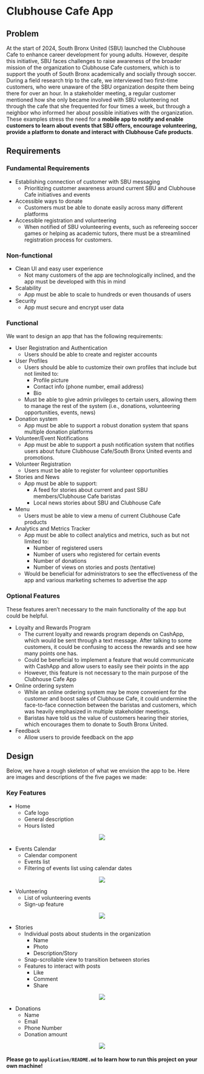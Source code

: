 # Clubhouse Cafe App

## Problem
At the start of 2024, South Bronx United (SBU) launched the Clubhouse Cafe to enhance career development for young adults. However, despite this initiative, SBU faces challenges to raise awareness of the broader mission of the organization to Clubhouse Cafe customers, which is to support the youth of South Bronx academically and socially through soccer. During a field research trip to the cafe, we interviewed two first-time customers, who were unaware of the SBU organization despite them being there for over an hour. In a stakeholder meeting, a regular customer mentioned how she only became involved with SBU volunteering not through the cafe that she frequented for four times a week, but through a neighbor who informed her about possible initiatives with the organization. These examples stress the need for a **mobile app to notify and enable customers to learn about events that SBU offers, encourage volunteering, provide a platform to donate and interact with Clubhouse Cafe products**.

## Requirements
### Fundamental Requirements
* Establishing connection of customer with SBU messaging
    * Prioritizing customer awareness around current SBU and Clubhouse Cafe initiatives and events
* Accessible ways to donate
    * Customers must be able to donate easily across many different platforms
* Accessible registration and volunteering
    * When notified of SBU volunteering events, such as refereeing soccer games or helping as academic tutors, there must be a streamlined registration process for customers.

### Non-functional
* Clean UI and easy user experience
    * Not many customers of the app are technologically inclined, and the app must be developed with this in mind
* Scalability
    * App must be able to scale to hundreds or even thousands of users
* Security
    * App must secure and encrypt user data 

### Functional
We want to design an app that has the following requirements:
* User Registration and Authentication
    * Users should be able to create and register accounts
* User Profiles
    * Users should be able to customize their own profiles that include but not limited to:
        * Profile picture
        * Contact info (phone number, email address)
        * Bio
    * Must be able to give admin privileges to certain users, allowing them to manage the rest of the system (i.e., donations, volunteering opportunities, events, news)
* Donation system 
    * App must be able to support a robust donation system that spans multiple donation platforms
* Volunteer/Event Notifications
    * App must be able to support a push notification system that notifies users about future Clubhouse Cafe/South Bronx United events and promotions.
* Volunteer Registration
    * Users must be able to register for volunteer opportunities
* Stories and News
    * App must be able to support:
        * A feed for stories about current and past SBU members/Clubhouse Cafe baristas
        * Local news stories about SBU and Clubhouse Cafe
* Menu
    * Users must be able to view a menu of current Clubhouse Cafe products
* Analytics and Metrics Tracker
    * App must be able to collect analytics and metrics, such as but not limited to:
        * Number of registered users
        * Number of users who registered for certain events
        * Number of donations
        * Number of views on stories and posts (tentative)
    * Would be beneficial for administrators to see the effectiveness of the app and various marketing schemes to advertise the app

### Optional Features
These features aren’t necessary to the main functionality of the app but could be helpful. 

* Loyalty and Rewards Program
    * The current loyalty and rewards program depends on CashApp, which would be sent through a text message. After talking to some customers, it could be confusing to access the rewards and see how many points one has.
    * Could be beneficial to implement a feature that would communicate with CashApp and allow users to easily see their points in the app
    * However, this feature is not necessary to the main purpose of the Clubhouse Cafe App
* Online ordering system
    * While an online ordering system may be more convenient for the customer and boost sales of Clubhouse Cafe, it could undermine the face-to-face connection between the baristas and customers, which was heavily emphasized in multiple stakeholder meetings. 
    * Baristas have told us the value of customers hearing their stories, which encourages them to donate to South Bronx United.
* Feedback
    * Allow users to provide feedback on the app
 
## Design
Below, we have a rough skeleton of what we envision the app to be. Here are images and descriptions of the five pages we made: 
### Key Features
- Home
    - Cafe logo
    - General description
    - Hours listed

<div align="center">
	<img src="images/HomePage.png">
</div>

- Events Calendar
    - Calendar component
    - Events list
    - Filtering of events list using calendar dates
 
<div align="center">
	<img src="images/Calendar.png">
</div>


- Volunteering
    - List of volunteering events
    - Sign-up feature
 
<div align="center">
	<img src="images/Volunteer.png">
</div>


- Stories
    - Individual posts about students in the organization
        - Name
        - Photo
        - Description/Story
    - Snap-scrollable view to transition between stories
    - Features to interact with posts
        - Like
        - Comment
        - Share

<div align="center">
	<img src="images/Stories.png">
</div>

- Donations
    - Name
    - Email
    - Phone Number
    - Donation amount

<div align="center">
	<img src="images/Donation.png">
</div>

#### Please go to `application/README.md` to learn how to run this project on your own machine!
